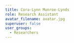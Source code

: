 ```yaml
---
title: Cora-Lynn Munroe-Lynds
role: Research Assistant
avatar_filename: avatar.jpg
superuser: false
user_groups:
  - Researchers
---
```

